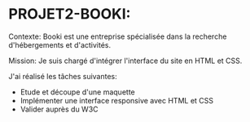 # PROJET2-BOOKI:

Contexte: Booki est une entreprise spécialisée dans la recherche d'hébergements et d'activités.

Mission: Je suis chargé d'intégrer l'interface du site en HTML et CSS.

J'ai réalisé les tâches suivantes:
- Etude et découpe d'une maquette
- Implémenter une interface responsive avec HTML et CSS
- Valider auprès du W3C
